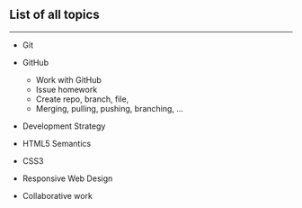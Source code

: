 ## List of all topics
---

* Git

* GitHub

  * Work with GitHub
  * Issue homework
  * Create repo, branch, file, 
  * Merging, pulling, pushing, branching, ...
  

* Development Strategy

* HTML5 Semantics

* CSS3

* Responsive Web Design

* Collaborative work

